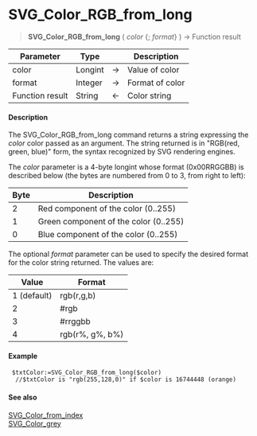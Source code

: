 # SVG_Color_RGB_from_long

>**SVG_Color_RGB_from_long** ( *color* {; *format*} ) -> Function result

| Parameter | Type |  | Description |
| --- | --- | --- | --- |
| color | Longint | &#8594; | Value of color |
| format | Integer | &#8594; | Format of color |
| Function result | String | &#8592; | Color string |



#### Description 

The SVG\_Color\_RGB\_from\_long command returns a string expressing the *color* color passed as an argument. The string returned is in "RGB(red, green, blue)" form, the syntax recognized by SVG rendering engines.

The *color* parameter is a 4-byte longint whose format (0x00RRGGBB) is described below (the bytes are numbered from 0 to 3, from right to left):

| **Byte** | **Description**                       |
| -------- | ------------------------------------- |
| 2        | Red component of the color (0..255)   |
| 1        | Green component of the color (0..255) |
| 0        | Blue component of the color (0..255)  |

The optional *format* parameter can be used to specify the desired format for the color string returned. The values are:

| **Value**   | **Format**      |
| ----------- | --------------- |
| 1 (default) | rgb(r,g,b)      |
| 2           | #rgb            |
| 3           | #rrggbb         |
| 4           | rgb(r%, g%, b%) |

#### Example 

```4d
 $txtColor:=SVG_Color_RGB_from_long($color)
  //$txtColor is "rgb(255,128,0)" if $color is 16744448 (orange)
```

#### See also 

[SVG\_Color\_from\_index](SVG_Color_from_index.md)  
[SVG\_Color\_grey](SVG_Color_grey.md)  